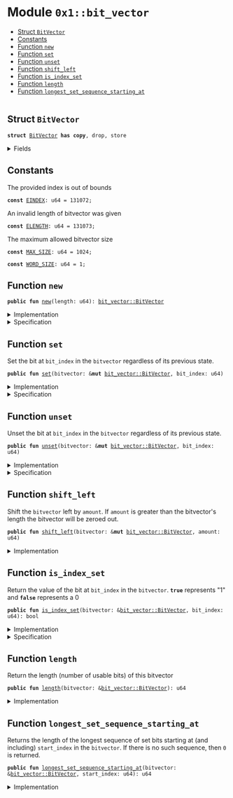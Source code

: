 
<a name="0x1_bit_vector"></a>

# Module `0x1::bit_vector`



-  [Struct `BitVector`](#0x1_bit_vector_BitVector)
-  [Constants](#@Constants_0)
-  [Function `new`](#0x1_bit_vector_new)
-  [Function `set`](#0x1_bit_vector_set)
-  [Function `unset`](#0x1_bit_vector_unset)
-  [Function `shift_left`](#0x1_bit_vector_shift_left)
-  [Function `is_index_set`](#0x1_bit_vector_is_index_set)
-  [Function `length`](#0x1_bit_vector_length)
-  [Function `longest_set_sequence_starting_at`](#0x1_bit_vector_longest_set_sequence_starting_at)


<pre><code></code></pre>



<a name="0x1_bit_vector_BitVector"></a>

## Struct `BitVector`



<pre><code><b>struct</b> <a href="bit_vector.md#0x1_bit_vector_BitVector">BitVector</a> <b>has</b> <b>copy</b>, drop, store
</code></pre>



<details>
<summary>Fields</summary>


<dl>
<dt>
<code>length: u64</code>
</dt>
<dd>

</dd>
<dt>
<code>bit_field: <a href="vector.md#0x1_vector">vector</a>&lt;bool&gt;</code>
</dt>
<dd>

</dd>
</dl>


</details>

<a name="@Constants_0"></a>

## Constants


<a name="0x1_bit_vector_EINDEX"></a>

The provided index is out of bounds


<pre><code><b>const</b> <a href="bit_vector.md#0x1_bit_vector_EINDEX">EINDEX</a>: u64 = 131072;
</code></pre>



<a name="0x1_bit_vector_ELENGTH"></a>

An invalid length of bitvector was given


<pre><code><b>const</b> <a href="bit_vector.md#0x1_bit_vector_ELENGTH">ELENGTH</a>: u64 = 131073;
</code></pre>



<a name="0x1_bit_vector_MAX_SIZE"></a>

The maximum allowed bitvector size


<pre><code><b>const</b> <a href="bit_vector.md#0x1_bit_vector_MAX_SIZE">MAX_SIZE</a>: u64 = 1024;
</code></pre>



<a name="0x1_bit_vector_WORD_SIZE"></a>



<pre><code><b>const</b> <a href="bit_vector.md#0x1_bit_vector_WORD_SIZE">WORD_SIZE</a>: u64 = 1;
</code></pre>



<a name="0x1_bit_vector_new"></a>

## Function `new`



<pre><code><b>public</b> <b>fun</b> <a href="bit_vector.md#0x1_bit_vector_new">new</a>(length: u64): <a href="bit_vector.md#0x1_bit_vector_BitVector">bit_vector::BitVector</a>
</code></pre>



<details>
<summary>Implementation</summary>


<pre><code><b>public</b> <b>fun</b> <a href="bit_vector.md#0x1_bit_vector_new">new</a>(length: u64): <a href="bit_vector.md#0x1_bit_vector_BitVector">BitVector</a> {
    <b>assert</b>!(length &gt; 0, <a href="bit_vector.md#0x1_bit_vector_ELENGTH">ELENGTH</a>);
    <b>assert</b>!(<a href="bit_vector.md#0x1_bit_vector_length">length</a> &lt; <a href="bit_vector.md#0x1_bit_vector_MAX_SIZE">MAX_SIZE</a>, <a href="bit_vector.md#0x1_bit_vector_ELENGTH">ELENGTH</a>);
    <b>let</b> counter = 0;
    <b>let</b> bit_field = <a href="vector.md#0x1_vector_empty">vector::empty</a>();
    <b>while</b> ({<b>spec</b> {
        <b>invariant</b> counter &lt;= length;
        <b>invariant</b> len(bit_field) == counter;
    };
        (counter &lt; length)}) {
        <a href="vector.md#0x1_vector_push_back">vector::push_back</a>(&<b>mut</b> bit_field, <b>false</b>);
        counter = counter + 1;
    };
    <b>spec</b> {
        <b>assert</b> counter == length;
        <b>assert</b> len(bit_field) == length;
    };

    <a href="bit_vector.md#0x1_bit_vector_BitVector">BitVector</a> {
        length,
        bit_field,
    }
}
</code></pre>



</details>

<details>
<summary>Specification</summary>



<pre><code><b>include</b> <a href="bit_vector.md#0x1_bit_vector_NewAbortsIf">NewAbortsIf</a>;
<b>ensures</b> result.length == length;
<b>ensures</b> len(result.bit_field) == length;
</code></pre>




<a name="0x1_bit_vector_NewAbortsIf"></a>


<pre><code><b>schema</b> <a href="bit_vector.md#0x1_bit_vector_NewAbortsIf">NewAbortsIf</a> {
    length: u64;
    <b>aborts_if</b> <a href="bit_vector.md#0x1_bit_vector_length">length</a> &lt;= 0 <b>with</b> <a href="bit_vector.md#0x1_bit_vector_ELENGTH">ELENGTH</a>;
    <b>aborts_if</b> length &gt;= <a href="bit_vector.md#0x1_bit_vector_MAX_SIZE">MAX_SIZE</a> <b>with</b> <a href="bit_vector.md#0x1_bit_vector_ELENGTH">ELENGTH</a>;
}
</code></pre>



</details>

<a name="0x1_bit_vector_set"></a>

## Function `set`

Set the bit at <code>bit_index</code> in the <code>bitvector</code> regardless of its previous state.


<pre><code><b>public</b> <b>fun</b> <a href="bit_vector.md#0x1_bit_vector_set">set</a>(bitvector: &<b>mut</b> <a href="bit_vector.md#0x1_bit_vector_BitVector">bit_vector::BitVector</a>, bit_index: u64)
</code></pre>



<details>
<summary>Implementation</summary>


<pre><code><b>public</b> <b>fun</b> <a href="bit_vector.md#0x1_bit_vector_set">set</a>(bitvector: &<b>mut</b> <a href="bit_vector.md#0x1_bit_vector_BitVector">BitVector</a>, bit_index: u64) {
    <b>assert</b>!(bit_index &lt; <a href="vector.md#0x1_vector_length">vector::length</a>(&bitvector.bit_field), <a href="bit_vector.md#0x1_bit_vector_EINDEX">EINDEX</a>);
    <b>let</b> x = <a href="vector.md#0x1_vector_borrow_mut">vector::borrow_mut</a>(&<b>mut</b> bitvector.bit_field, bit_index);
    *x = <b>true</b>;
}
</code></pre>



</details>

<details>
<summary>Specification</summary>



<pre><code><b>include</b> <a href="bit_vector.md#0x1_bit_vector_SetAbortsIf">SetAbortsIf</a>;
<b>ensures</b> bitvector.bit_field[bit_index];
</code></pre>




<a name="0x1_bit_vector_SetAbortsIf"></a>


<pre><code><b>schema</b> <a href="bit_vector.md#0x1_bit_vector_SetAbortsIf">SetAbortsIf</a> {
    bitvector: <a href="bit_vector.md#0x1_bit_vector_BitVector">BitVector</a>;
    bit_index: u64;
    <b>aborts_if</b> bit_index &gt;= <a href="bit_vector.md#0x1_bit_vector_length">length</a>(bitvector) <b>with</b> <a href="bit_vector.md#0x1_bit_vector_EINDEX">EINDEX</a>;
}
</code></pre>



</details>

<a name="0x1_bit_vector_unset"></a>

## Function `unset`

Unset the bit at <code>bit_index</code> in the <code>bitvector</code> regardless of its previous state.


<pre><code><b>public</b> <b>fun</b> <a href="bit_vector.md#0x1_bit_vector_unset">unset</a>(bitvector: &<b>mut</b> <a href="bit_vector.md#0x1_bit_vector_BitVector">bit_vector::BitVector</a>, bit_index: u64)
</code></pre>



<details>
<summary>Implementation</summary>


<pre><code><b>public</b> <b>fun</b> <a href="bit_vector.md#0x1_bit_vector_unset">unset</a>(bitvector: &<b>mut</b> <a href="bit_vector.md#0x1_bit_vector_BitVector">BitVector</a>, bit_index: u64) {
    <b>assert</b>!(bit_index &lt; <a href="vector.md#0x1_vector_length">vector::length</a>(&bitvector.bit_field), <a href="bit_vector.md#0x1_bit_vector_EINDEX">EINDEX</a>);
    <b>let</b> x = <a href="vector.md#0x1_vector_borrow_mut">vector::borrow_mut</a>(&<b>mut</b> bitvector.bit_field, bit_index);
    *x = <b>false</b>;
}
</code></pre>



</details>

<details>
<summary>Specification</summary>



<pre><code><b>include</b> <a href="bit_vector.md#0x1_bit_vector_UnsetAbortsIf">UnsetAbortsIf</a>;
<b>ensures</b> !bitvector.bit_field[bit_index];
</code></pre>




<a name="0x1_bit_vector_UnsetAbortsIf"></a>


<pre><code><b>schema</b> <a href="bit_vector.md#0x1_bit_vector_UnsetAbortsIf">UnsetAbortsIf</a> {
    bitvector: <a href="bit_vector.md#0x1_bit_vector_BitVector">BitVector</a>;
    bit_index: u64;
    <b>aborts_if</b> bit_index &gt;= <a href="bit_vector.md#0x1_bit_vector_length">length</a>(bitvector) <b>with</b> <a href="bit_vector.md#0x1_bit_vector_EINDEX">EINDEX</a>;
}
</code></pre>



</details>

<a name="0x1_bit_vector_shift_left"></a>

## Function `shift_left`

Shift the <code>bitvector</code> left by <code>amount</code>. If <code>amount</code> is greater than the
bitvector's length the bitvector will be zeroed out.


<pre><code><b>public</b> <b>fun</b> <a href="bit_vector.md#0x1_bit_vector_shift_left">shift_left</a>(bitvector: &<b>mut</b> <a href="bit_vector.md#0x1_bit_vector_BitVector">bit_vector::BitVector</a>, amount: u64)
</code></pre>



<details>
<summary>Implementation</summary>


<pre><code><b>public</b> <b>fun</b> <a href="bit_vector.md#0x1_bit_vector_shift_left">shift_left</a>(bitvector: &<b>mut</b> <a href="bit_vector.md#0x1_bit_vector_BitVector">BitVector</a>, amount: u64) {
    <b>if</b> (amount &gt;= bitvector.length) {
       <b>let</b> len = <a href="vector.md#0x1_vector_length">vector::length</a>(&bitvector.bit_field);
       <b>let</b> i = 0;
       <b>while</b> (i &lt; len) {
           <b>let</b> elem = <a href="vector.md#0x1_vector_borrow_mut">vector::borrow_mut</a>(&<b>mut</b> bitvector.bit_field, i);
           *elem = <b>false</b>;
           i = i + 1;
       };
    } <b>else</b> {
        <b>let</b> i = amount;

        <b>while</b> (i &lt; bitvector.length) {
            <b>if</b> (<a href="bit_vector.md#0x1_bit_vector_is_index_set">is_index_set</a>(bitvector, i)) <a href="bit_vector.md#0x1_bit_vector_set">set</a>(bitvector, i - amount)
            <b>else</b> <a href="bit_vector.md#0x1_bit_vector_unset">unset</a>(bitvector, i - amount);
            i = i + 1;
        };

        i = bitvector.length - amount;

        <b>while</b> (i &lt; bitvector.length) {
            <a href="bit_vector.md#0x1_bit_vector_unset">unset</a>(bitvector, i);
            i = i + 1;
        };
    }
}
</code></pre>



</details>

<a name="0x1_bit_vector_is_index_set"></a>

## Function `is_index_set`

Return the value of the bit at <code>bit_index</code> in the <code>bitvector</code>. <code><b>true</b></code>
represents "1" and <code><b>false</b></code> represents a 0


<pre><code><b>public</b> <b>fun</b> <a href="bit_vector.md#0x1_bit_vector_is_index_set">is_index_set</a>(bitvector: &<a href="bit_vector.md#0x1_bit_vector_BitVector">bit_vector::BitVector</a>, bit_index: u64): bool
</code></pre>



<details>
<summary>Implementation</summary>


<pre><code><b>public</b> <b>fun</b> <a href="bit_vector.md#0x1_bit_vector_is_index_set">is_index_set</a>(bitvector: &<a href="bit_vector.md#0x1_bit_vector_BitVector">BitVector</a>, bit_index: u64): bool {
    <b>assert</b>!(bit_index &lt; <a href="vector.md#0x1_vector_length">vector::length</a>(&bitvector.bit_field), <a href="bit_vector.md#0x1_bit_vector_EINDEX">EINDEX</a>);
    *<a href="vector.md#0x1_vector_borrow">vector::borrow</a>(&bitvector.bit_field, bit_index)
}
</code></pre>



</details>

<details>
<summary>Specification</summary>



<pre><code><b>include</b> <a href="bit_vector.md#0x1_bit_vector_IsIndexSetAbortsIf">IsIndexSetAbortsIf</a>;
<b>ensures</b> result == bitvector.bit_field[bit_index];
</code></pre>




<a name="0x1_bit_vector_IsIndexSetAbortsIf"></a>


<pre><code><b>schema</b> <a href="bit_vector.md#0x1_bit_vector_IsIndexSetAbortsIf">IsIndexSetAbortsIf</a> {
    bitvector: <a href="bit_vector.md#0x1_bit_vector_BitVector">BitVector</a>;
    bit_index: u64;
    <b>aborts_if</b> bit_index &gt;= <a href="bit_vector.md#0x1_bit_vector_length">length</a>(bitvector) <b>with</b> <a href="bit_vector.md#0x1_bit_vector_EINDEX">EINDEX</a>;
}
</code></pre>




<a name="0x1_bit_vector_spec_is_index_set"></a>


<pre><code><b>fun</b> <a href="bit_vector.md#0x1_bit_vector_spec_is_index_set">spec_is_index_set</a>(bitvector: <a href="bit_vector.md#0x1_bit_vector_BitVector">BitVector</a>, bit_index: u64): bool {
   <b>if</b> (bit_index &gt;= <a href="bit_vector.md#0x1_bit_vector_length">length</a>(bitvector)) {
       <b>false</b>
   } <b>else</b> {
       bitvector.bit_field[bit_index]
   }
}
</code></pre>



</details>

<a name="0x1_bit_vector_length"></a>

## Function `length`

Return the length (number of usable bits) of this bitvector


<pre><code><b>public</b> <b>fun</b> <a href="bit_vector.md#0x1_bit_vector_length">length</a>(bitvector: &<a href="bit_vector.md#0x1_bit_vector_BitVector">bit_vector::BitVector</a>): u64
</code></pre>



<details>
<summary>Implementation</summary>


<pre><code><b>public</b> <b>fun</b> <a href="bit_vector.md#0x1_bit_vector_length">length</a>(bitvector: &<a href="bit_vector.md#0x1_bit_vector_BitVector">BitVector</a>): u64 {
    <a href="vector.md#0x1_vector_length">vector::length</a>(&bitvector.bit_field)
}
</code></pre>



</details>

<a name="0x1_bit_vector_longest_set_sequence_starting_at"></a>

## Function `longest_set_sequence_starting_at`

Returns the length of the longest sequence of set bits starting at (and
including) <code>start_index</code> in the <code>bitvector</code>. If there is no such
sequence, then <code>0</code> is returned.


<pre><code><b>public</b> <b>fun</b> <a href="bit_vector.md#0x1_bit_vector_longest_set_sequence_starting_at">longest_set_sequence_starting_at</a>(bitvector: &<a href="bit_vector.md#0x1_bit_vector_BitVector">bit_vector::BitVector</a>, start_index: u64): u64
</code></pre>



<details>
<summary>Implementation</summary>


<pre><code><b>public</b> <b>fun</b> <a href="bit_vector.md#0x1_bit_vector_longest_set_sequence_starting_at">longest_set_sequence_starting_at</a>(bitvector: &<a href="bit_vector.md#0x1_bit_vector_BitVector">BitVector</a>, start_index: u64): u64 {
    <b>assert</b>!(start_index &lt; bitvector.length, <a href="bit_vector.md#0x1_bit_vector_EINDEX">EINDEX</a>);
    <b>let</b> index = start_index;

    // Find the greatest index in the <a href="vector.md#0x1_vector">vector</a> such that all indices less than it are set.
    <b>while</b> (index &lt; bitvector.length) {
        <b>if</b> (!<a href="bit_vector.md#0x1_bit_vector_is_index_set">is_index_set</a>(bitvector, index)) <b>break</b>;
        index = index + 1;
    };

    index - start_index
}
</code></pre>



</details>


[//]: # ("File containing references which can be used from documentation")
